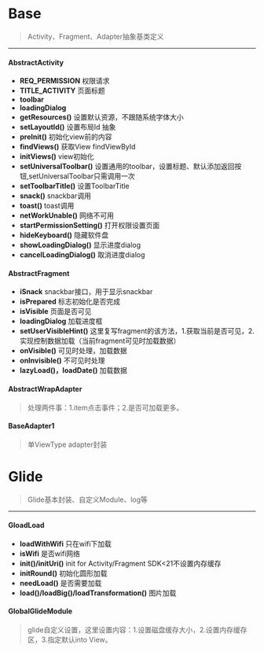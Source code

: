 # Base
> Activity、Fragment、Adapter抽象基类定义
---
#### AbstractActivity
- **REQ_PERMISSION** 权限请求
- **TITLE_ACTIVITY** 页面标题
- **toolbar**
- **loadingDialog**
- **getResources()** 设置默认资源，不跟随系统字体大小
- **setLayoutId()** 设置布局Id 抽象
- **preInit()** 初始化view前的内容
- **findViews()** 获取View findViewById
- **initViews()** view初始化
- **setUniversalToolbar()** 设置通用的toolbar，设置标题、默认添加返回按钮,setUniversalToolbar只需调用一次
- **setToolbarTitle()** 设置ToolbarTitle
- **snack()** snackbar调用
- **toast()** toast调用
- **netWorkUnable()** 网络不可用
- **startPermissionSetting()** 打开权限设置页面
- **hideKeyboard()** 隐藏软件盘
- **showLoadingDialog()** 显示进度dialog
- **cancelLoadingDialog()** 取消进度dialog

#### AbstractFragment
- **iSnack** snackbar接口，用于显示snackbar
- **isPrepared** 标志初始化是否完成
- **isVisible** 页面是否可见
- **loadingDialog** 加载进度框
- **setUserVisibleHint()** 这里复写fragment的该方法，1.获取当前是否可见，2.实现控制数据加载（当前fragment可见时加载数据）
- **onVisible()** 可见时处理，加载数据
- **onInvisible()** 不可见时处理
- **lazyLoad()，loadDate()** 加载数据

#### AbstractWrapAdapter
> 处理两件事：1.item点击事件；2.是否可加载更多。

#### BaseAdapter1
> 单ViewType adapter封装

# Glide
> Glide基本封装、自定义Module、log等
---
#### GloadLoad
- **loadWithWifi** 只在wifi下加载
- **isWifi** 是否wifi网络
- **init()/initUri()** init for Activity/Fragment SDK<21不设置内存缓存
- **initRound()** 初始化圆形加载
- **needLoad()** 是否需要加载
- **load()/loadBig()/loadTransformation()** 图片加载

#### GlobalGlideModule
> glide自定义设置，这里设置内容：1.设置磁盘缓存大小，2.设置内存缓存区，3.指定默认into View。



































































